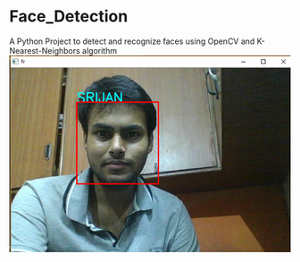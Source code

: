 # Face_Detection
A Python Project to detect and recognize faces using OpenCV and K-Nearest-Neighbors algorithm
![alt text](https://github.com/srijannnd/Face_Detection/blob/master/my_face.png)
